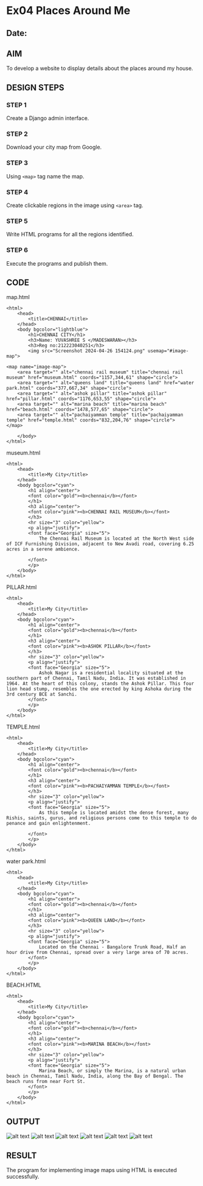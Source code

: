 # Ex04 Places Around Me
## Date: 

## AIM
To develop a website to display details about the places around my house.

## DESIGN STEPS

### STEP 1
Create a Django admin interface.

### STEP 2
Download your city map from Google.

### STEP 3
Using ```<map>``` tag name the map.

### STEP 4
Create clickable regions in the image using ```<area>``` tag.

### STEP 5
Write HTML programs for all the regions identified.

### STEP 6
Execute the programs and publish them.

## CODE
map.html
```
<html>
    <head>
        <title>CHENNAI</title>
    </head>
    <body bgcolor="lightblue">
        <h1>CHENNAI CITY</h1>
        <h3>Name: YUVASHREE S </MADESWARAN></h3>
        <h3>Reg no:212223040251</h3>
        <img src="Screenshot 2024-04-26 154124.png" usemap="#image-map">

<map name="image-map">
    <area target="" alt="chennai rail museum" title="chennai rail museum" href="museum.html" coords="1157,344,61" shape="circle">
    <area target="" alt="queens land" title="queens land" href="water park.html" coords="377,667,34" shape="circle">
    <area target="" alt="ashok pillar" title="ashok pillar" href="pillar.html" coords="1176,653,55" shape="circle">
    <area target="" alt="marina beach" title="marina beach" href="beach.html" coords="1478,577,65" shape="circle">
    <area target="" alt="pachaiyamman temple" title="pachaiyamman temple" href="temple.html" coords="832,204,76" shape="circle">
</map>

    </body>
</html>
```
museum.html
```
<html>
    <head>
        <title>My City</title>
    </head>
    <body bgcolor="cyan">
        <h1 align="center">
        <font color="gold"><b>chennai</b></font>
        </h1>
        <h3 align="center">
        <font color="pink"><b>CHENNAI RAIL MUSEUM</b></font>
        </h3>
        <hr size="3" color="yellow">
        <p align="justify">
        <font face="Georgia" size="5">
            The Chennai Rail Museum is located at the North West side of ICF Furnishing Division, adjacent to New Avadi road, covering 6.25 acres in a serene ambience.

        </font>
        </p>
    </body>
</html>
```
PILLAR.html
```
<html>
    <head>
        <title>My City</title>
    </head>
    <body bgcolor="cyan">
        <h1 align="center">
        <font color="gold"><b>chennai</b></font>
        </h1>
        <h3 align="center">
        <font color="pink"><b>ASHOK PILLAR</b></font>
        </h3>
        <hr size="3" color="yellow">
        <p align="justify">
        <font face="Georgia" size="5">
            Ashok Nagar is a residential locality situated at the southern part of Chennai, Tamil Nadu, India. It was established in 1964. At the heart of this colony, stands the Ashok Pillar. This four lion head stump, resembles the one erected by king Ashoka during the 3rd century BCE at Sanchi.
        </font>
        </p>
    </body>
</html>
```
TEMPLE.html
```
<html>
    <head>
        <title>My City</title>
    </head>
    <body bgcolor="cyan">
        <h1 align="center">
        <font color="gold"><b>chennai</b></font>
        </h1>
        <h3 align="center">
        <font color="pink"><b>PACHAIYAMMAN TEMPLE</b></font>
        </h3>
        <hr size="3" color="yellow">
        <p align="justify">
        <font face="Georgia" size="5">
            As this temple is located amidst the dense forest, many Rishis, saints, gurus, and religious persons come to this temple to do penance and gain enlightenment.

        </font>
        </p>
    </body>
</html>
```
water park.html
```
<html>
    <head>
        <title>My City</title>
    </head>
    <body bgcolor="cyan">
        <h1 align="center">
        <font color="gold"><b>chennai</b></font>
        </h1>
        <h3 align="center">
        <font color="pink"><b>QUEEN LAND</b></font>
        </h3>
        <hr size="3" color="yellow">
        <p align="justify">
        <font face="Georgia" size="5">
            Located on the Chennai - Bangalore Trunk Road, Half an hour drive from Chennai, spread over a very large area of 70 acres.
        </font>
        </p>
    </body>
</html>
```
BEACH.HTML
```
<html>
    <head>
        <title>My City</title>
    </head>
    <body bgcolor="cyan">
        <h1 align="center">
        <font color="gold"><b>chennai</b></font>
        </h1>
        <h3 align="center">
        <font color="pink"><b>MARINA BEACH</b></font>
        </h3>
        <hr size="3" color="yellow">
        <p align="justify">
        <font face="Georgia" size="5">
            Marina Beach, or simply the Marina, is a natural urban beach in Chennai, Tamil Nadu, India, along the Bay of Bengal. The beach runs from near Fort St.
        </font>
        </p>
    </body>
</html>
```


## OUTPUT
![alt text](<Screenshot 2024-04-26 160322.png>)
![alt text](<Screenshot 2024-04-26 160334.png>)
![alt text](<Screenshot 2024-04-26 160348.png>)
![alt text](<Screenshot 2024-04-26 160400.png>)
![alt text](<Screenshot 2024-04-26 160413.png>)
![alt text](<Screenshot 2024-04-26 160424.png>)

## RESULT
The program for implementing image maps using HTML is executed successfully.

